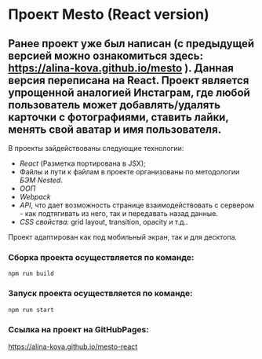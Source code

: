 # Проект Mesto (React version)

## Ранее проект уже был написан (с предыдущей версией можно ознакомиться здесь: https://alina-kova.github.io/mesto ). Данная версия переписана на React. Проект является упрощенной аналогией Инстаграм, где любой пользователь может добавлять/удалять карточки с фотографиями, ставить лайки, менять свой аватар и имя пользователя.

В проекты зайдействованы следующие технологии:

* *React* (Разметка портирована в JSX);
* Файлы и пути к файлам в проекте организованы по методологии *БЭМ Nested*.
* *ООП*
* *Webpack*
* *API*, что дает возможность странице взаимодействовать с сервером - как подтягивать из него, так и передавать назад данные.
* *CSS свойства*: grid layout, transition, opacity и т.д..

Проект адаптирован как под мобильный экран, так и для десктопа.

### Сборка проекта осуществляется по команде:

    npm run build

### Запуск проекта осуществляется по команде:

    npm run start

### Cсылка на проект на GitHubPages:

https://alina-kova.github.io/mesto-react
